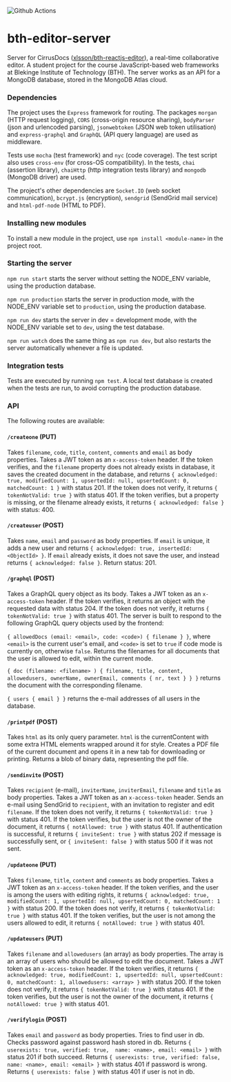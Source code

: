 ![Github Actions](https://github.com/xlsson/bth-editor-server/actions/workflows/node.js.yml/badge.svg)

# bth-editor-server
Server for CirrusDocs ([xlsson/bth-reactjs-editor](https://github.com/xlsson/bth-reactjs-editor)), a real-time collaborative editor. A student project for the course JavaScript-based web frameworks at Blekinge Institute of Technology (BTH). The server works as an API for a MongoDB database, stored in the MongoDB Atlas cloud.

### Dependencies
The project uses the `Express` framework for routing. The packages `morgan` (HTTP request logging), `CORS` (cross-origin resource sharing), `bodyParser` (json and urlencoded parsing), `jsonwebtoken` (JSON web token utilisation) and `express-graphql` and `GraphQL` (API query language) are used as middleware.

Tests use `mocha` (test framework) and `nyc` (code coverage). The test script also uses `cross-env` (for cross-OS compatibility). In the tests, `chai` (assertion library), `chaiHttp` (http integration tests library) and `mongodb` (MongoDB driver) are used.

The project's other dependencies are `Socket.IO` (web socket communication), `bcrypt.js` (encryption), `sendgrid` (SendGrid mail service) and `html-pdf-node` (HTML to PDF).

### Installing new modules
To install a new module in the project, use `npm install <module-name>` in the
project root.

### Starting the server
`npm run start` starts the server without setting the NODE_ENV variable, using
the production database.

`npm run production` starts the server in production mode, with the NODE_ENV
variable set to `production`, using the production database.

`npm run dev` starts the server in dev = development mode,  with the NODE_ENV
variable set to `dev`, using the test database.

`npm run watch` does the same thing as `npm run dev`, but also restarts the
server automatically whenever a file is updated.

### Integration tests
Tests are executed by running `npm test`. A local test database is created when the
tests are run, to avoid corrupting the production database.

### API
The following routes are available:

#### `/createone` (PUT)
Takes `filename`, `code`, `title`, `content`, `comments` and `email` as body properties.
Takes a JWT token as an `x-access-token` header.
If the token verifies, and the
`filename` property does not already exists in database, it saves the
created document in the database, and returns `{ acknowledged: true, modifiedCount: 1, upsertedId: null, upsertedCount: 0, matchedCount: 1 }` with status 201.
If the token does not verify, it returns `{ tokenNotValid: true }` with status 401.
If the token verifies, but a property is missing, or the filename already exists, it returns `{ acknowledged: false }` with status: 400.

#### `/createuser` (POST)
Takes `name`, `email` and `password` as body properties.
If `email` is unique, it adds a new user and returns `{ acknowledged: true, insertedId: <ObjectId> }`.
If `email` already exists, it does not save the user, and instead returns
`{ acknowledged: false }`.
Return status: 201.

#### `/graphql` (POST)
Takes a GraphQL query object as its body.
Takes a JWT token as an `x-access-token` header. If the token verifies, it returns an object with the requested data with status 204.
If the token does not verify, it returns `{ tokenNotValid: true }` with status 401.
The server is built to respond to the following GraphQL query objects used by the frontend:

`{ allowedDocs (email: <email>, code: <code>) { filename } }`, where `<email>` is the current user's email, and `<code>`  is set to `true` if code mode is currently on, otherwise `false`. Returns the filenames for all documents that the user is allowed to edit, within the current mode.

`{ doc (filename: <filename> ) { filename, title, content, allowedusers, ownerName, ownerEmail, comments { nr, text } } }` returns the document with the corresponding filename.

`{ users { email } }` returns the e-mail addresses of all users in the database.

#### `/printpdf` (POST)
Takes `html` as its only query parameter. `html` is the currentContent
with some extra HTML elements wrapped around it for style.
Creates a PDF file of the current document and opens it in a new tab for downloading or printing. Returns a blob of binary data, representing the pdf file.

#### `/sendinvite` (POST)
Takes `recipient` (e-mail), `inviterName`, `inviterEmail`, `filename` and `title` as body properties.
Takes a JWT token as an `x-access-token` header.
Sends an e-mail using SendGrid to `recipient`, with an invitation to register and
edit `filename`.
If the token does not verify, it returns `{ tokenNotValid: true }` with status 401. If the token verifies, but the user is not the owner of the document, it returns `{ notAllowed: true }` with status 401. If authentication is successful, it returns `{ inviteSent: true }` with status 202 if message is successfully sent, or `{ inviteSent: false }` with status 500 if it was not sent.

#### `/updateone` (PUT)
Takes `filename`, `title`, `content` and `comments` as body properties.
Takes a JWT token as an `x-access-token` header.
If the token verifies, and the user is among the users with editing rights, it returns `{ acknowledged: true, modifiedCount: 1, upsertedId: null, upsertedCount: 0, matchedCount: 1 }` with status 200.
If the token does not verify, it returns `{ tokenNotValid: true }` with status 401.
If the token verifies, but the user is not among the users allowed to edit, it returns `{ notAllowed: true }` with status 401.

#### `/updateusers` (PUT)
Takes `filename` and `allowedusers` (an array) as body properties.
The array is an array of users who should be allowed to edit the document.
Takes a JWT token as an `x-access-token` header.
If the token verifies, it returns `{ acknowledged: true, modifiedCount: 1, upsertedId: null, upsertedCount: 0, matchedCount: 1, allowedusers: <array> }` with status 200.
If the token does not verify, it returns `{ tokenNotValid: true }` with status 401.
If the token verifies, but the user is not the owner of the document, it returns `{ notAllowed: true }` with status 401.

#### `/verifylogin` (POST)
Takes `email` and `password` as body properties.
Tries to find user in db. Checks password against password hash stored in db.
Returns `{ userexists: true, verified: true,  name: <name>, email: <email> }` with status 201 if
both succeed. Returns `{ userexists: true, verified: false,  name: <name>, email: <email> }` with status 401
if password is wrong. Returns `{ userexists: false }` with status 401 if user is not in db.
